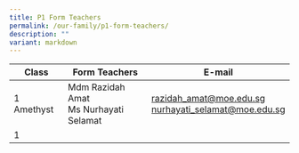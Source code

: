 ```yaml
---
title: P1 Form Teachers
permalink: /our-family/p1-form-teachers/
description: ""
variant: markdown
---
```

| Class | Form Teachers | E-mail |
| -------- | -------- | -------- |
| 1 Amethyst | Mdm Razidah Amat<br>Ms Nurhayati Selamat | razidah_amat@moe.edu.sg<br>nurhayati_selamat@moe.edu.sg |
|1 



